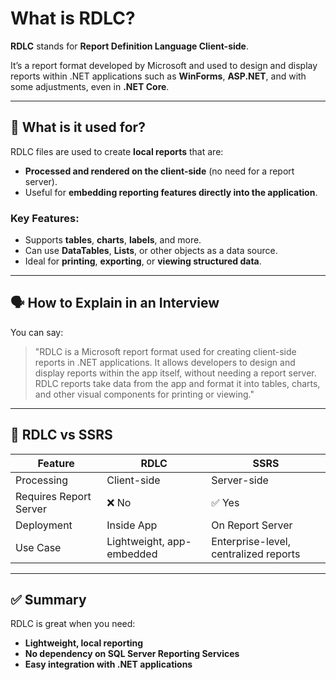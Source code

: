 
# What is RDLC?

**RDLC** stands for **Report Definition Language Client-side**.

It’s a report format developed by Microsoft and used to design and display reports within .NET applications such as **WinForms**, **ASP.NET**, and with some adjustments, even in **.NET Core**.

---

## 🧾 What is it used for?

RDLC files are used to create **local reports** that are:
- **Processed and rendered on the client-side** (no need for a report server).
- Useful for **embedding reporting features directly into the application**.

### Key Features:
- Supports **tables**, **charts**, **labels**, and more.
- Can use **DataTables**, **Lists**, or other objects as a data source.
- Ideal for **printing**, **exporting**, or **viewing structured data**.

---

## 🗣️ How to Explain in an Interview

You can say:

> "RDLC is a Microsoft report format used for creating client-side reports in .NET applications. It allows developers to design and display reports within the app itself, without needing a report server. RDLC reports take data from the app and format it into tables, charts, and other visual components for printing or viewing."

---

## 🎯 RDLC vs SSRS

| Feature | RDLC | SSRS |
|--------|------|------|
| Processing | Client-side | Server-side |
| Requires Report Server | ❌ No | ✅ Yes |
| Deployment | Inside App | On Report Server |
| Use Case | Lightweight, app-embedded | Enterprise-level, centralized reports |

---

## ✅ Summary

RDLC is great when you need:
- **Lightweight, local reporting**
- **No dependency on SQL Server Reporting Services**
- **Easy integration with .NET applications**
